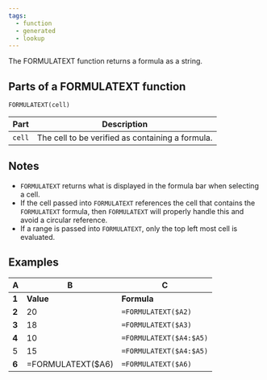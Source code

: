 ```yaml
---
tags:
  - function
  - generated
  - lookup
---
```


The FORMULATEXT function returns a formula as a string.

Parts of a FORMULATEXT function
-------------------------------

`FORMULATEXT(cell)`

| Part | Description |
| --- | --- |
| `cell` | The cell to be verified as containing a formula. |

Notes
-----

* `FORMULATEXT` returns what is displayed in the formula bar when selecting a cell.
* If the cell passed into `FORMULATEXT` references the cell that contains the `FORMULATEXT` formula, then `FORMULATEXT` will properly handle this and avoid a circular reference.
* If a range is passed into `FORMULATEXT`, only the top left most cell is evaluated.

Examples
--------

| A | B | C |
| --- | --- | --- |
| **1** | **Value** | **Formula** | **Result** |
| **2** | 20 | `=FORMULATEXT($A2)` | =10+10 |
| **3** | 18 | `=FORMULATEXT($A3)` | =MAX(10,12,18) |
| **4** | 10 | `=FORMULATEXT($A4:$A5)` | =MODE.MULT(10,15,10,15) |
| 5 | 15 | `=FORMULATEXT($A4:$A5)` | =MODE.MULT(10,15,10,15) |
| **6** | =FORMULATEXT($A6) | `=FORMULATEXT($A6)` | =B6 |